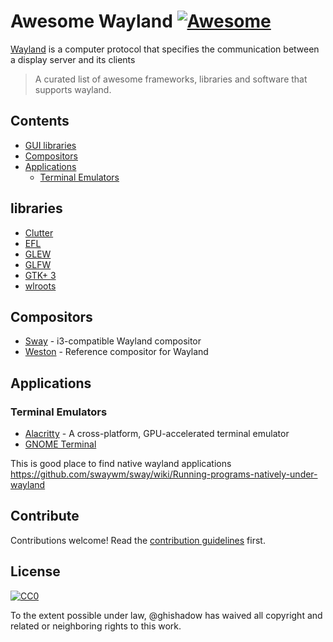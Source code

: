 
# Awesome Wayland [![Awesome](https://awesome.re/badge.svg)](https://awesome.re)

[Wayland](https://wayland.freedesktop.org) is a computer protocol that specifies the communication between a display server and its clients

> A curated list of awesome frameworks, libraries and software that supports wayland.


## Contents

- [GUI libraries](#libraries)
- [Compositors](#compositors)
- [Applications](#applications)
  - [Terminal Emulators](#terminal)

## libraries

- [Clutter](https://wiki.gnome.org/Projects/Clutter)
- [EFL](https://www.enlightenment.org/about-efl)
- [GLEW](https://github.com/nigels-com/glew)
- [GLFW](https://www.glfw.org)
- [GTK+ 3](https://www.gtk.org)
- [wlroots](https://github.com/swaywm/wlroots)

## Compositors

- [Sway](https://swaywm.org/) - i3-compatible Wayland compositor
- [Weston]() - Reference compositor for Wayland

## Applications

### Terminal Emulators
- [Alacritty](https://github.com/jwilm/alacritty) - A cross-platform, GPU-accelerated terminal emulator
- [GNOME Terminal](https://wiki.gnome.org/Apps/Terminal) 

This is good place to find native wayland applications https://github.com/swaywm/sway/wiki/Running-programs-natively-under-wayland

## Contribute

Contributions welcome! Read the [contribution guidelines](contributing.md) first.


## License

[![CC0](http://mirrors.creativecommons.org/presskit/buttons/88x31/svg/cc-zero.svg)](http://creativecommons.org/publicdomain/zero/1.0)

To the extent possible under law, @ghishadow has waived all copyright and
related or neighboring rights to this work.
